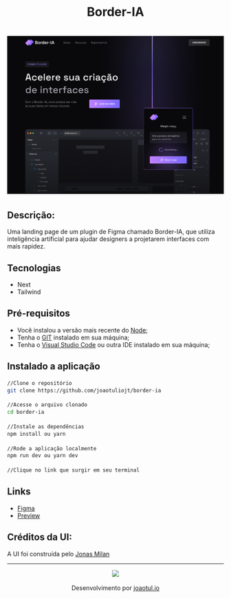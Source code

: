 <h1 align="center">Border-IA<h1/>
<img src="./readme/border-ia.png"/>


## Descrição:
Uma landing page de um plugin de Figma chamado Border-IA, que utiliza inteligência artificial para ajudar designers a projetarem interfaces com mais rapidez.

## Tecnologias
- Next
- Tailwind

## Pré-requisitos
- Você instalou a versão mais recente do <a href="https://nodejs.org/">Node</a>;
- Tenha o <a href="https://git-scm.com/">GIT</a> instalado em sua máquina;
- Tenha o <a href="https://code.visualstudio.com/">Visual Studio Code</a> ou outra IDE instalado em sua máquina;


## Instalado a aplicação
```sh
//Clone o repositório
git clone https://github.com/joaotuliojt/border-ia

//Acesse o arquivo clonado
cd border-ia

//Instale as dependências
npm install ou yarn

//Rode a aplicação localmente
npm run dev ou yarn dev

//Clique no link que surgir em seu terminal
```

## Links
-  <a href="https://www.figma.com/community/file/1255897974007201592/Border-IA---WebJourney" target="_blank">Figma</a>
-  <a href="https://border-ia.vercel.app/" target="_blank">Preview</a>

## Créditos da UI:
A UI foi construída pelo <a href="https://www.linkedin.com/in/jonas-milan-8b68b3b2/"> Jonas Milan </a>
___
<p align="center">
  <img width="100px" src="https://avatars.githubusercontent.com/u/78704415?v=4"/>
<p/>
<p align="center"> Desenvolvimento por <a href="https://joaotul.io">joaotul.io</a></p>

